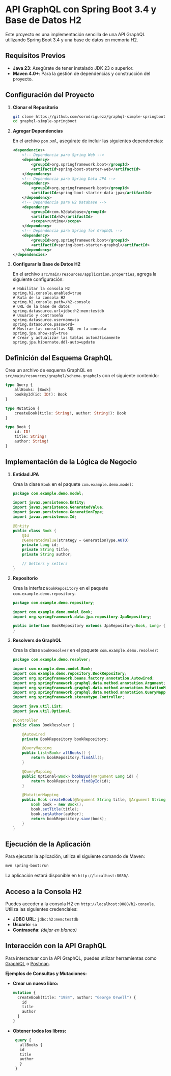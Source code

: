 # API GraphQL con Spring Boot 3.4 y Base de Datos H2

Este proyecto es una implementación sencilla de una API GraphQL utilizando Spring Boot 3.4 y una base de datos en memoria H2.

## Requisitos Previos

- **Java 23**: Asegúrate de tener instalado JDK 23 o superior.
- **Maven 4.0+**: Para la gestión de dependencias y construcción del proyecto.

## Configuración del Proyecto

1. **Clonar el Repositorio**

   ```bash
   git clone https://github.com/sorodriguezz/graphql-simple-springboot.git
   cd graphql-simple-springboot
   ```

2. **Agregar Dependencias**

   En el archivo `pom.xml`, asegúrate de incluir las siguientes dependencias:

   ```xml
   <dependencies>
       <!-- Dependencia para Spring Web -->
       <dependency>
           <groupId>org.springframework.boot</groupId>
           <artifactId>spring-boot-starter-web</artifactId>
       </dependency>
       <!-- Dependencia para Spring Data JPA -->
       <dependency>
           <groupId>org.springframework.boot</groupId>
           <artifactId>spring-boot-starter-data-jpa</artifactId>
       </dependency>
       <!-- Dependencia para H2 Database -->
       <dependency>
           <groupId>com.h2database</groupId>
           <artifactId>h2</artifactId>
           <scope>runtime</scope>
       </dependency>
       <!-- Dependencia para Spring for GraphQL -->
       <dependency>
           <groupId>org.springframework.boot</groupId>
           <artifactId>spring-boot-starter-graphql</artifactId>
       </dependency>
   </dependencies>
   ```

3. **Configurar la Base de Datos H2**

   En el archivo `src/main/resources/application.properties`, agrega la siguiente configuración:

   ```properties
   # Habilitar la consola H2
   spring.h2.console.enabled=true
   # Ruta de la consola H2
   spring.h2.console.path=/h2-console
   # URL de la base de datos
   spring.datasource.url=jdbc:h2:mem:testdb
   # Usuario y contraseña
   spring.datasource.username=sa
   spring.datasource.password=
   # Mostrar las consultas SQL en la consola
   spring.jpa.show-sql=true
   # Crear y actualizar las tablas automáticamente
   spring.jpa.hibernate.ddl-auto=update
   ```

## Definición del Esquema GraphQL

Crea un archivo de esquema GraphQL en `src/main/resources/graphql/schema.graphqls` con el siguiente contenido:

```graphql
type Query {
    allBooks: [Book]
    bookById(id: ID!): Book
}

type Mutation {
    createBook(title: String!, author: String!): Book
}

type Book {
    id: ID!
    title: String!
    author: String!
}
```

## Implementación de la Lógica de Negocio

1. **Entidad JPA**

   Crea la clase `Book` en el paquete `com.example.demo.model`:

   ```java
   package com.example.demo.model;

   import javax.persistence.Entity;
   import javax.persistence.GeneratedValue;
   import javax.persistence.GenerationType;
   import javax.persistence.Id;

   @Entity
   public class Book {
       @Id
       @GeneratedValue(strategy = GenerationType.AUTO)
       private Long id;
       private String title;
       private String author;

       // Getters y setters
   }
   ```

2. **Repositorio**

   Crea la interfaz `BookRepository` en el paquete `com.example.demo.repository`:

   ```java
   package com.example.demo.repository;

   import com.example.demo.model.Book;
   import org.springframework.data.jpa.repository.JpaRepository;

   public interface BookRepository extends JpaRepository<Book, Long> {
   }
   ```

3. **Resolvers de GraphQL**

   Crea la clase `BookResolver` en el paquete `com.example.demo.resolver`:

   ```java
   package com.example.demo.resolver;

   import com.example.demo.model.Book;
   import com.example.demo.repository.BookRepository;
   import org.springframework.beans.factory.annotation.Autowired;
   import org.springframework.graphql.data.method.annotation.Argument;
   import org.springframework.graphql.data.method.annotation.MutationMapping;
   import org.springframework.graphql.data.method.annotation.QueryMapping;
   import org.springframework.stereotype.Controller;

   import java.util.List;
   import java.util.Optional;

   @Controller
   public class BookResolver {

       @Autowired
       private BookRepository bookRepository;

       @QueryMapping
       public List<Book> allBooks() {
           return bookRepository.findAll();
       }

       @QueryMapping
       public Optional<Book> bookById(@Argument Long id) {
           return bookRepository.findById(id);
       }

       @MutationMapping
       public Book createBook(@Argument String title, @Argument String author) {
           Book book = new Book();
           book.setTitle(title);
           book.setAuthor(author);
           return bookRepository.save(book);
       }
   }
   ```

## Ejecución de la Aplicación

Para ejecutar la aplicación, utiliza el siguiente comando de Maven:

```bash
mvn spring-boot:run
```

La aplicación estará disponible en `http://localhost:8080/`.

## Acceso a la Consola H2

Puedes acceder a la consola H2 en `http://localhost:8080/h2-console`. Utiliza las siguientes credenciales:

- **JDBC URL**: `jdbc:h2:mem:testdb`
- **Usuario**: `sa`
- **Contraseña**: *(dejar en blanco)*

## Interacción con la API GraphQL

Para interactuar con la API GraphQL, puedes utilizar herramientas como [GraphiQL](http://localhost:8080/graphiql?path=/graphql) o [Postman](https://www.postman.com/).

**Ejemplos de Consultas y Mutaciones:**

- **Crear un nuevo libro:**

   ```graphql
   mutation {
     createBook(title: "1984", author: "George Orwell") {
       id
       title
       author
     }
   }
   ``` 
- **Obtener todos los libros:**

   ```graphql
    query {
      allBooks {
      id
      title
      author
      }
    }

   ``` 